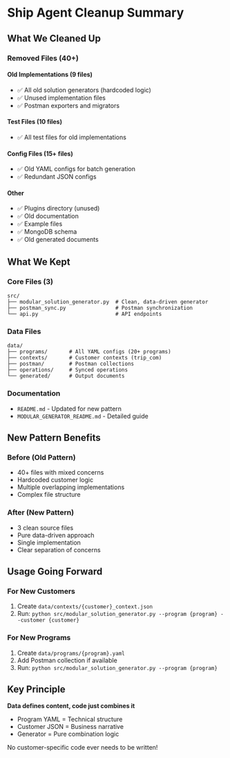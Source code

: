# Ship Agent Cleanup Summary

## What We Cleaned Up

### Removed Files (40+)

#### Old Implementations (9 files)
- ✅ All old solution generators (hardcoded logic)
- ✅ Unused implementation files
- ✅ Postman exporters and migrators

#### Test Files (10 files)
- ✅ All test files for old implementations

#### Config Files (15+ files)
- ✅ Old YAML configs for batch generation
- ✅ Redundant JSON configs

#### Other
- ✅ Plugins directory (unused)
- ✅ Old documentation
- ✅ Example files
- ✅ MongoDB schema
- ✅ Old generated documents

## What We Kept

### Core Files (3)
```
src/
├── modular_solution_generator.py  # Clean, data-driven generator
├── postman_sync.py                # Postman synchronization
└── api.py                         # API endpoints
```

### Data Files
```
data/
├── programs/       # All YAML configs (20+ programs)
├── contexts/       # Customer contexts (trip_com)
├── postman/        # Postman collections
├── operations/     # Synced operations
└── generated/      # Output documents
```

### Documentation
- `README.md` - Updated for new pattern
- `MODULAR_GENERATOR_README.md` - Detailed guide

## New Pattern Benefits

### Before (Old Pattern)
- 40+ files with mixed concerns
- Hardcoded customer logic
- Multiple overlapping implementations
- Complex file structure

### After (New Pattern)
- 3 clean source files
- Pure data-driven approach
- Single implementation
- Clear separation of concerns

## Usage Going Forward

### For New Customers
1. Create `data/contexts/{customer}_context.json`
2. Run: `python src/modular_solution_generator.py --program {program} --customer {customer}`

### For New Programs
1. Create `data/programs/{program}.yaml`
2. Add Postman collection if available
3. Run: `python src/modular_solution_generator.py --program {program}`

## Key Principle

**Data defines content, code just combines it**

- Program YAML = Technical structure
- Customer JSON = Business narrative
- Generator = Pure combination logic

No customer-specific code ever needs to be written!